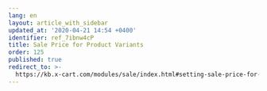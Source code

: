 ```yaml
---
lang: en
layout: article_with_sidebar
updated_at: '2020-04-21 14:54 +0400'
identifier: ref_7ibnw4cP
title: Sale Price for Product Variants
order: 125
published: true
redirect_to: >-
  https://kb.x-cart.com/modules/sale/index.html#setting-sale-price-for-product-variants
---
```

